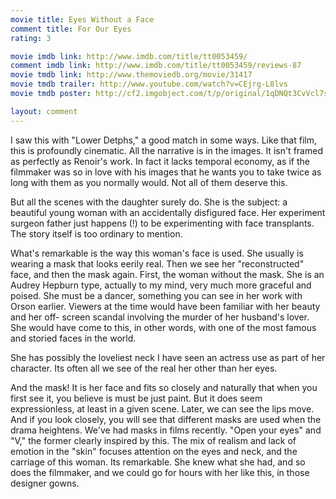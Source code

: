 ```yaml
---
movie title: Eyes Without a Face
comment title: For Our Eyes
rating: 3

movie imdb link: http://www.imdb.com/title/tt0053459/
comment imdb link: http://www.imdb.com/title/tt0053459/reviews-87
movie tmdb link: http://www.themoviedb.org/movie/31417
movie tmdb trailer: http://www.youtube.com/watch?v=CEjrg-L8lvs
movie tmdb poster: http://cf2.imgobject.com/t/p/original/1qDNQt3CvVcl7sWQPOYyrY1dPZW.jpg

layout: comment
---
```


I saw this with "Lower Detphs," a good match in some ways. Like that film, this is profoundly cinematic. All the narrative is in the images. It isn't framed as perfectly as Renoir's work. In fact it lacks temporal economy, as if the filmmaker was so in love with his images that he wants you to take twice as long with them as you normally would. Not all of them deserve this.

But all the scenes with the daughter surely do. She is the subject: a beautiful young woman with an accidentally disfigured face. Her experiment surgeon father just happens (!) to be experimenting with face transplants. The story itself is too ordinary to mention.

What's remarkable is the way this woman's face is used. She usually is wearing a mask that looks eerily real. Then we see her "reconstructed" face, and then the mask again. First, the woman without the mask. She is an Audrey Hepburn type, actually to my mind, very much more graceful and poised. She must be a dancer, something you can see in her work with Orson earlier. Viewers at the time would have been familiar with her beauty and her off- screen scandal involving the murder of her husband's lover. She would have come to this, in other words, with one of the most famous and storied faces in the world.

She has possibly the loveliest neck I have seen an actress use as part of her character. Its often all we see of the real her other than her eyes.

And the mask! It is her face and fits so closely and naturally that when you first see it, you believe is must be just paint. But it does seem expressionless, at least in a given scene. Later, we can see the lips move. And if you look closely, you will see that different masks are used when the drama heightens. We've had masks in films recently. "Open your eyes" and "V," the former clearly inspired by this. The mix of realism and lack of emotion in the "skin" focuses attention on the eyes and neck, and the carriage of this woman. Its remarkable. She knew what she had, and so does the filmmaker, and we could go for hours with her like this, in those designer gowns.